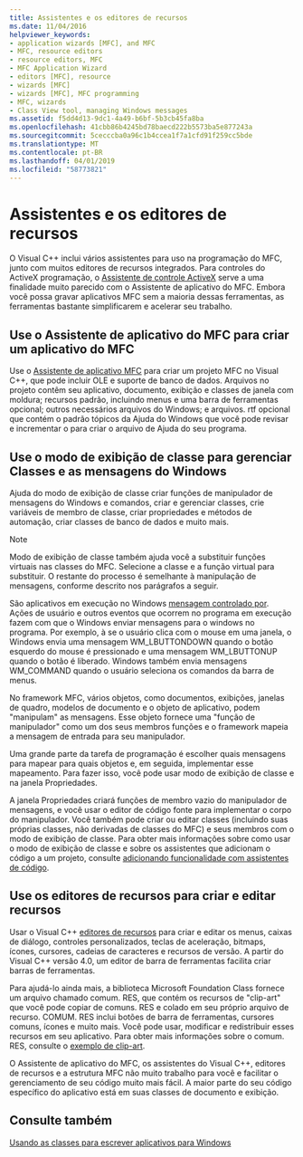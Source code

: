```yaml
---
title: Assistentes e os editores de recursos
ms.date: 11/04/2016
helpviewer_keywords:
- application wizards [MFC], and MFC
- MFC, resource editors
- resource editors, MFC
- MFC Application Wizard
- editors [MFC], resource
- wizards [MFC]
- wizards [MFC], MFC programming
- MFC, wizards
- Class View tool, managing Windows messages
ms.assetid: f5dd4d13-9dc1-4a49-b6bf-5b3cb45fa8ba
ms.openlocfilehash: 41cbb86b4245bd78baecd222b5573ba5e877243a
ms.sourcegitcommit: 5cecccba0a96c1b4ccea1f7a1cfd91f259cc5bde
ms.translationtype: MT
ms.contentlocale: pt-BR
ms.lasthandoff: 04/01/2019
ms.locfileid: "58773821"
---
```

# <a name="wizards-and-the-resource-editors"></a>Assistentes e os editores de recursos

O Visual C++ inclui vários assistentes para uso na programação do MFC, junto com muitos editores de recursos integrados. Para controles do ActiveX programação, o [Assistente de controle ActiveX](../mfc/reference/mfc-activex-control-wizard.md) serve a uma finalidade muito parecido com o Assistente de aplicativo do MFC. Embora você possa gravar aplicativos MFC sem a maioria dessas ferramentas, as ferramentas bastante simplificarem e acelerar seu trabalho.

##  <a name="_core_use_appwizard_to_create_an_mfc_application"></a> Use o Assistente de aplicativo do MFC para criar um aplicativo do MFC

Use o [Assistente de aplicativo MFC](../mfc/reference/mfc-application-wizard.md) para criar um projeto MFC no Visual C++, que pode incluir OLE e suporte de banco de dados. Arquivos no projeto contêm seu aplicativo, documento, exibição e classes de janela com moldura; recursos padrão, incluindo menus e uma barra de ferramentas opcional; outros necessários arquivos do Windows; e arquivos. rtf opcional que contém o padrão tópicos da Ajuda do Windows que você pode revisar e incrementar o para criar o arquivo de Ajuda do seu programa.

##  <a name="_core_use_classwizard_to_manage_classes_and_windows_messages"></a> Use o modo de exibição de classe para gerenciar Classes e as mensagens do Windows

Ajuda do modo de exibição de classe criar funções de manipulador de mensagens do Windows e comandos, criar e gerenciar classes, crie variáveis de membro de classe, criar propriedades e métodos de automação, criar classes de banco de dados e muito mais.

> [!NOTE]
>  Modo de exibição de classe também ajuda você a substituir funções virtuais nas classes do MFC. Selecione a classe e a função virtual para substituir. O restante do processo é semelhante à manipulação de mensagens, conforme descrito nos parágrafos a seguir.

São aplicativos em execução no Windows [mensagem controlado por](../mfc/message-handling-and-mapping.md). Ações de usuário e outros eventos que ocorrem no programa em execução fazem com que o Windows enviar mensagens para o windows no programa. Por exemplo, à se o usuário clica com o mouse em uma janela, o Windows envia uma mensagem WM_LBUTTONDOWN quando o botão esquerdo do mouse é pressionado e uma mensagem WM_LBUTTONUP quando o botão é liberado. Windows também envia mensagens WM_COMMAND quando o usuário seleciona os comandos da barra de menus.

No framework MFC, vários objetos, como documentos, exibições, janelas de quadro, modelos de documento e o objeto de aplicativo, podem "manipulam" as mensagens. Esse objeto fornece uma "função de manipulador" como um dos seus membros funções e o framework mapeia a mensagem de entrada para seu manipulador.

Uma grande parte da tarefa de programação é escolher quais mensagens para mapear para quais objetos e, em seguida, implementar esse mapeamento. Para fazer isso, você pode usar modo de exibição de classe e na janela Propriedades.

A janela Propriedades criará funções de membro vazio do manipulador de mensagens, e você usar o editor de código fonte para implementar o corpo do manipulador. Você também pode criar ou editar classes (incluindo suas próprias classes, não derivadas de classes do MFC) e seus membros com o modo de exibição de classe. Para obter mais informações sobre como usar o modo de exibição de classe e sobre os assistentes que adicionam o código a um projeto, consulte [adicionando funcionalidade com assistentes de código](../ide/adding-functionality-with-code-wizards-cpp.md).

##  <a name="_core_use_the_resource_editors_to_create_and_edit_resources"></a> Use os editores de recursos para criar e editar recursos

Usar o Visual C++ [editores de recursos](../windows/resource-editors.md) para criar e editar os menus, caixas de diálogo, controles personalizados, teclas de aceleração, bitmaps, ícones, cursores, cadeias de caracteres e recursos de versão. A partir do Visual C++ versão 4.0, um editor de barra de ferramentas facilita criar barras de ferramentas.

Para ajudá-lo ainda mais, a biblioteca Microsoft Foundation Class fornece um arquivo chamado comum. RES, que contém os recursos de "clip-art" que você pode copiar de comuns. RES e colado em seu próprio arquivo de recurso. COMUM. RES inclui botões de barra de ferramentas, cursores comuns, ícones e muito mais. Você pode usar, modificar e redistribuir esses recursos em seu aplicativo. Para obter mais informações sobre o comum. RES, consulte o [exemplo de clip-art](../overview/visual-cpp-samples.md).

O Assistente de aplicativo do MFC, os assistentes do Visual C++, editores de recursos e a estrutura MFC não muito trabalho para você e facilitar o gerenciamento de seu código muito mais fácil. A maior parte do seu código específico do aplicativo está em suas classes de documento e exibição.

## <a name="see-also"></a>Consulte também

[Usando as classes para escrever aplicativos para Windows](../mfc/using-the-classes-to-write-applications-for-windows.md)
